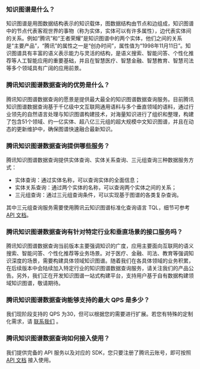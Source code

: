 ﻿

### 知识图谱是什么？
知识图谱是用图数据结构表示的知识载体，图数据结构由节点和边组成，知识图谱中的节点代表客观世界的事物（称为实体，实体可以有许多属性），边代表实体间的关系。例如“腾讯”和“王者荣耀”是知识图谱中的两个实体，他们之间的关系是“主要产品”，“腾讯”的属性之一是“创办时间”，属性值为“1998年11月11日”。知识图谱具有丰富的语义表示能力与灵活的结构，是语义搜索、智能问答、个性化推荐等人工智能应用的重要基础，并且在智慧医疗、智慧金融、智慧教育、智慧司法等多个领域具有广阔的应用前景。


### 腾讯知识图谱数据查询的优势是什么？
腾讯知识图谱数据查询的愿景是提供最大最全的知识图谱数据查询服务。目前腾讯知识图谱数据查询基于千亿级中文互联网通用语料与多个垂直领域的语料，通过行业领先的自然语言处理与知识图谱构建技术，对海量知识进行了组织和整理，构建了包含51个领域、约一亿实体、超八亿三元组的超大规模中文知识图谱，并且在动态的更新维护中，确保图谱快速融合最新知识。


### 腾讯知识图谱数据查询提供哪些服务？
腾讯知识图谱数据查询提供实体查询、实体关系查询、三元组查询三种数据服务方式：

- 实体查询：通过实体名称，可以查询实体的全面信息；
- 实体关系查询：通过两个实体的名称，可以查询两个实体之间的关系；
- 三元组查询：通过三元组查询条件，可以实现基于图谱的各类复杂查询。

其中三元组查询服务需要使用腾讯云知识图谱标准化查询语言 TQL，细节可参考 [API 文档]()。


### 腾讯知识图谱数据查询有针对特定行业和垂直场景的接口服务吗？
腾讯知识图谱数据查询当前版本主要强调知识的广度，应用主要面向互联网的语义搜索、智能问答、个性化推荐等业务场景。对于医疗、金融、司法、教育等强调知识深度的场景，需要构建具体领域知识图谱。随着我们在各具体领域的业务积累，在后续版本中会陆续加入特定行业的知识图谱数据查询服务，请关注我们的产品公告。另外，我们正在开发知识图谱一站式构建平台，支持用户基于自有数据构建领域知识图谱，敬请期待。


### 腾讯知识图谱数据查询能够支持的最大 QPS 是多少？
我们现阶段支持的 QPS 为30，但可以根据您的需要进行扩展。若您有特殊的定制化需求，请 [联系我们](https://cloud.tencent.com/about/connect) 。


### 腾讯知识图谱数据查询如何接入使用？
我们提供完备的 API 服务以及对应的 SDK，您只要注册了腾讯云账号，即可按照 [API 文档]() 接入使用。